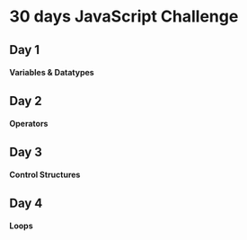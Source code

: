 # 30 days JavaScript Challenge

## Day 1

#### Variables & Datatypes

## Day 2

#### Operators

## Day 3

#### Control Structures

## Day 4

#### Loops
